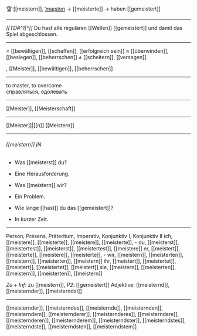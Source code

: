 🏆 [[meistern]], [ˈmaɪ̯stɐn](https://youglish.com/pronounce/meistern/german) → [[meisterte]] → haben [[gemeistert]]

---
*[[TD#^1|^]]* Du hast alle regulären [[Wellen]] [[gemeistert]] und damit das Spiel abgeschlossen.

---
= [[bewältigen]], [[schaffen]], [[erfolgreich sein]]
≈ [[überwinden]], [[besiegen]], [[beherrschen]]
≠ [[scheitern]], [[versagen]]

, [[Meister]], [[bewältigen]], [[beherrschen]]


---
to master, to overcome  
справляться, одолевать

---
[[Meister]], [[Meisterschaft]]

---
[[Meister]]|[[n]]
[[Meistern]]


---
###### [[meistern]] jN
- Was [[meisterst]] du?
- Eine Herausforderung.

- Was [[meistern]] wir?
- Ein Problem.

- Wie lange [[hast]] du das [[gemeistert]]?
- In kurzer Zeit.

---
Person, Präsens, Präteritum, Imperativ, Konjunktiv I, Konjunktiv II
ich, [[meistere]], [[meisterte]], [[meistere]], [[meisterte]], -
du, [[meisterst]], [[meistertest]], [[meisterst]], [[meistertest]], [[meistere]]
er, [[meistert]], [[meisterte]], [[meistere]], [[meisterte]], -
wir, [[meistern]], [[meisterten]], [[meistern]], [[meisterten]], [[meistern]]
ihr, [[meistert]], [[meistertet]], [[meistert]], [[meistertet]], [[meistert]]
sie, [[meistern]], [[meisterten]], [[meistern]], [[meisterten]], [[meistern]]

*Zu + Inf*: zu [[meistern]], *P2*: [[gemeistert]]
Adjektive: [[meisternd]], [[meisternder]], [[meisterndst]]

---
[[meisternder]], [[meisterndes]], [[meisternde]], [[meisternden]], [[meisterndem]], [[meisternderer]], [[meisternderes]], [[meisterndere]], [[meisternderen]], [[meisternderem]], [[meisterndster]], [[meisterndstes]], [[meisterndste]], [[meisterndsten]], [[meisterndstem]]